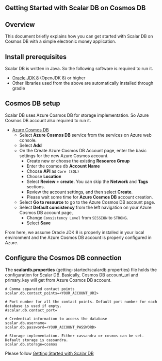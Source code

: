 ## Getting Started with Scalar DB on Cosmos DB

## Overview
This document briefly explains how you can get started with Scalar DB on Cosmos DB with a simple electronic money application.

## Install prerequisites

Scalar DB is written in Java. So the following software is required to run it.

* [Oracle JDK 8](https://www.oracle.com/technetwork/java/javase/downloads/jdk8-downloads-2133151.html) (OpenJDK 8) or higher
* Other libraries used from the above are automatically installed through gradle

## Cosmos DB setup
Scalar DB uses Azure Cosmos DB for storage implementation. So Azure Cosmos DB account also required to run it.

* [Azure Cosmos DB](https://docs.microsoft.com/en-us/azure/cosmos-db/introduction)
    * Select **Azure Cosmos DB** service from the services on Azure web console.
    * Select **Add**
    * On the Create Azure Cosmos DB Account page, enter the basic settings for the new Azure Cosmos account.
        * Create new or choose the existing **Resource Group**
        * Enter the cosmos db **Account Name**
        * Choose **API** as `Core (SQL)`
        * Choose **Location**
        * Select **Review + create**. You can skip the **Network** and **Tags** sections.
        * Review the account settings, and then select **Create**.
        * Please wait some time for **Azure Cosmos DB** account creation.
    * Select **Go to resource** to go to the Azure Cosmos DB account page.
    * Select **Default consistency** from the left navigation on your Azure Cosmos DB account page,
        * Change `Consistency Level` from `SESSION` to `STRONG`.
        * Select **Save**
        
From here, we assume Oracle JDK 8 is properly installed in your local environment and the Azure Cosmos DB account is properly configured in Azure.

## Configure the Cosmos DB connection
    
The **scalardb.properties** (getting-started/scalardb.properties) file holds the configuration for Scalar DB. Basically, Cosmos DB account_uri and primary_key will get from Azure Cosmos DB account.
    
```
# Comma separated contact points
scalar.db.contact_points=<YOUR_ACCOUNT_URI>

# Port number for all the contact points. Default port number for each database is used if empty.
#scalar.db.contact_port=

# Credential information to access the database
scalar.db.username=
scalar.db.password=<YOUR_ACCOUNT_PASSWORD>

# Storage implementation. Either cassandra or cosmos can be set. Default storage is cassandra.
scalar.db.storage=cosmos
```

Please follow [Getting Started with Scalar DB](getting-started-with-scalardb.md)
